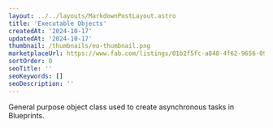 ```yaml
---
layout: ../../layouts/MarkdownPostLayout.astro
title: 'Executable Objects'
createdAt: '2024-10-17'
updatedAt: '2024-10-17'
thumbnail: /thumbnails/eo-thumbnail.png
marketplaceUrl: https://www.fab.com/listings/01b2f5fc-a848-4f62-9656-097ebf156b39
sortOrder: 0
seoTitle: ''
seoKeywords: []
seoDescription: ''
---
```


General purpose object class used to create asynchronous tasks in Blueprints.
